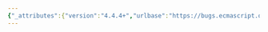 ```yaml
---
{"_attributes":{"version":"4.4.4+","urlbase":"https://bugs.ecmascript.org/","maintainer":"dherman@mozilla.com"},"bug":{"bug_id":2383,"creation_ts":"2013-12-11 18:40:00 -0800","short_desc":"Respecification for Array.prototype.toLocaleString","delta_ts":"2014-12-01 21:40:00 -0800","product":"Internationalization - ECMA-402","component":"Specification","version":"Edition 2.0 proposals","rep_platform":"All","op_sys":"All","bug_status":"CONFIRMED","priority":"High","bug_severity":"normal","everconfirmed":true,"reporter":{"uid":"ecmascriptbugs","name":"Norbert"},"assigned_to":{"uid":"waldron.rick","name":"Rick Waldron"},"cc":["allen","waldron.rick"],"long_desc":[{"commentid":6929,"comment_count":0,"who":{"uid":"ecmascriptbugs","name":"Norbert"},"bug_when":"2013-12-11 18:40:12 -0800","thetext":"Array.prototype.toLocaleString needs to be respecified to\n- pass locales and options arguments on to the array's elements, and\n- to use a localized list separator.\n\nSee\nhttps://mail.mozilla.org/pipermail/es-discuss/2013-December/thread.html#35248"},{"commentid":9114,"comment_count":1,"who":{"uid":"allen","name":"Allen Wirfs-Brock"},"bug_when":"2014-07-01 10:33:27 -0700","thetext":"Starting in the ES6 spec. Rev26, Array.prototype.toLocaleString says that if Ecma-402 is implemented, the definition from 402 must be used. so we need to provide one."},{"commentid":9115,"comment_count":2,"who":{"uid":"allen","name":"Allen Wirfs-Brock"},"bug_when":"2014-07-01 10:37:36 -0700","thetext":"Also, as pointed out by https://mail.mozilla.org/pipermail/es-discuss/2013-December/035252.html  \n\nThe 402 version of Array.prototype.toLocaleString should validate the optional parameters before calling toLocaleString on any of the array elements."},{"commentid":9823,"comment_count":3,"who":{"uid":"waldron.rick","name":"Rick Waldron"},"bug_when":"2014-08-20 12:39:07 -0700","thetext":"I've copied the existing specification text from Ecma-262 6ed. Rev 26 to Ecma-402 2ed. Rev 2\n\nNext step is to update according to the notes in this thread."},{"commentid":9824,"comment_count":4,"who":{"uid":"waldron.rick","name":"Rick Waldron"},"bug_when":"2014-08-20 12:58:51 -0700","thetext":"(In reply to Norbert from comment #0)\n> Array.prototype.toLocaleString needs to be respecified to\n> - pass locales and options arguments on to the array's elements, and\n\nI understand this to mean that each element has `toLocaleString(locales, options)`   called (after validation). However: I don't see a definition for `String.prototype.toLocaleString`, which means it would call `O.p.toLocaleString` which does nothing with `locales` (or any argument). \n\nHopefully I've just missed something obvious."},{"commentid":9825,"comment_count":5,"who":{"uid":"allen","name":"Allen Wirfs-Brock"},"bug_when":"2014-08-20 15:10:42 -0700","thetext":"(In reply to Rick Waldron from comment #4)\n> (In reply to Norbert from comment #0)\n> > Array.prototype.toLocaleString needs to be respecified to\n> > - pass locales and options arguments on to the array's elements, and\n> \n> I understand this to mean that each element has `toLocaleString(locales,\n> options)`   called (after validation). However: I don't see a definition for\n> `String.prototype.toLocaleString`, which means it would call\n> `O.p.toLocaleString` which does nothing with `locales` (or any argument). \n> \n> Hopefully I've just missed something obvious.\n\nthat's ok.  Presumably, there isn't anything locale specific that is appropriate to do for generic string value.  So, O.p.toString will just delegate toLocaleString back to toString, producing the original string value."},{"commentid":9831,"comment_count":6,"who":{"uid":"waldron.rick","name":"Rick Waldron"},"bug_when":"2014-08-20 17:34:53 -0700","thetext":"(In reply to Allen Wirfs-Brock from comment #5)\n> (In reply to Rick Waldron from comment #4)\n> > (In reply to Norbert from comment #0)\n> > > Array.prototype.toLocaleString needs to be respecified to\n> > > - pass locales and options arguments on to the array's elements, and\n> > \n> > I understand this to mean that each element has `toLocaleString(locales,\n> > options)`   called (after validation). However: I don't see a definition for\n> > `String.prototype.toLocaleString`, which means it would call\n> > `O.p.toLocaleString` which does nothing with `locales` (or any argument). \n> > \n> > Hopefully I've just missed something obvious.\n> \n> that's ok.  Presumably, there isn't anything locale specific that is\n> appropriate to do for generic string value.  So, O.p.toString will just\n> delegate toLocaleString back to toString, producing the original string\n> value.\n\nOk, that makes perfect sense."},{"commentid":10702,"comment_count":7,"who":{"uid":"ecmascriptbugs","name":"Norbert"},"bug_when":"2014-12-01 21:40:00 -0800","thetext":"Many objects will not do anything locale specific, so that toLocaleString returns the same string as toString. That's OK.\n\nOne open issue is whether toLocaleString on Array and Object should check the validity of the locales argument in the same way as the implementations on Date and Number, so that, for example, [].toLocaleString(\"i\") throws an exception. It might be odd if the method let this invalid argument pass for an empty array, or for an array holding only locale-unaware objects, but then started throwing after a Date or Number object is added."}]}}
---
```

